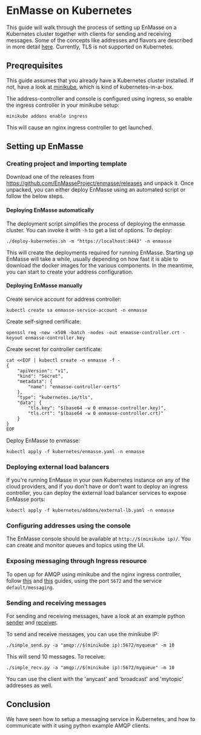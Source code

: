 # EnMasse on Kubernetes

This guide will walk through the process of setting up EnMasse on a Kubernetes
cluster together with clients for sending and receiving messages. Some of the concepts like
addresses and flavors are described in more detail [here](openshift.md). Currently, TLS is not
supported on Kubernetes.

## Preqrequisites

This guide assumes that you already have a Kubernetes cluster installed. If not, have a look at
[minikube](https://github.com/kubernetes/minikube), which is kind of kubernetes-in-a-box.

The address-controller and console is configured using ingress, so enable the ingress controller in
your minikube setup:

    minikube addons enable ingress

This will cause an nginx ingress controller to get launched.

## Setting up EnMasse

### Creating project and importing template

Download one of the releases from https://github.com/EnMasseProject/enmasse/releases and unpack it.
Once unpacked, you can either deploy EnMasse using an automated script or follow the below steps.

#### Deploying EnMasse automatically

The deployment script simplifies the process of deploying the enmasse cluster. You
can invoke it with `-h` to get a list of options. To deploy:

    ./deploy-kubernetes.sh -m "https://localhost:8443" -n enmasse

This will create the deployments required for running EnMasse. Starting up EnMasse will take a while,
usually depending on how fast it is able to download the docker images for the various components.
In the meantime, you can start to create your address configuration.

#### Deploying EnMasse manually

Create service account for address controller:

    kubectl create sa enmasse-service-account -n enmasse

Create self-signed certificate:

    openssl req -new -x509 -batch -nodes -out enmasse-controller.crt -keyout enmasse-controller.key

Create secret for controller certificate:

    cat <<EOF | kubectl create -n enmasse -f -
    {
        "apiVersion": "v1",
        "kind": "Secret",
        "metadata": {
            "name": "enmasse-controller-certs"
        },
        "type": "kubernetes.io/tls",
        "data": {
            "tls.key": "$(base64 -w 0 enmasse-controller.key)",
            "tls.crt": "$(base64 -w 0 enmasse-controller.crt)"
        }
    }
    EOF

Deploy EnMasse to enmasse:

    kubectl apply -f kubernetes/enmasse.yaml -n enmasse


### Deploying external load balancers

If you're running EnMasse in your own Kubernetes instance on any of the cloud providers, and if you don't have or don't want to deploy an ingress controller, you can deploy the external load balancer services to expose EnMasse ports:

	kubectl apply -f kubernetes/addons/external-lb.yaml -n enmasse

### Configuring addresses using the console

The EnMasse console should be available at `http://$(minikube ip)/`. You can create and
monitor queues and topics using the UI.

### Exposing messaging through Ingress resource

To open up for AMQP using minikube and the nginx ingress controller, follow [this](https://github.com/kubernetes/contrib/tree/master/ingress/controllers/nginx/examples/tcp) and [this](https://github.com/kubernetes/ingress/tree/master/controllers/nginx#exposing-tcp-services) guides, using the port `5672` and the service `default/messaging`.

### Sending and receiving messages

For sending and receiving messages, have a look at an example python [sender](http://qpid.apache.org/releases/qpid-proton-0.15.0/proton/python/examples/simple_send.py.html) and [receiver](http://qpid.apache.org/releases/qpid-proton-0.15.0/proton/python/examples/simple_recv.py.html).

To send and receive messages, you can use the minikube IP:

    ./simple_send.py -a "amqp://$(minikube ip):5672/myqueue" -m 10

This will send 10 messages. To receive:

    ./simple_recv.py -a "amqp://$(minikube ip):5672/myqueue" -m 10

You can use the client with the 'anycast' and 'broadcast' and 'mytopic' addresses as well.

## Conclusion

We have seen how to setup a messaging service in Kubernetes, and how to communicate with it using python example AMQP clients.
